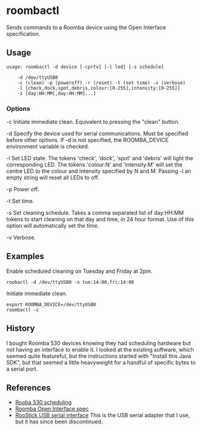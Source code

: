 # roombactl

Sends commands to a Roomba device using the Open Interface specification.

## Usage

    usage: roombactl -d device [-cprtv] [-l led] [-s schedule]

    	-d /dev/ttyUSB0
    	-c (clean) -p (poweroff) -r (reset) -t (set time) -v (verbose)
    	-l [check,dock,spot,debris,colour:[0-255],intensity:[0-255]]
    	-s [day:HH:MM[,day:HH:MM]...]

### Options

-c Initiate immediate clean.  Equivalent to pressing the "clean" button.

-d Specify the device used for serial communications.  Must be specified before
   other options.  If -d is not specified, the ROOMBA_DEVICE environment
   variable is checked.

-l Set LED state.  The tokens 'check', 'dock', 'spot' and 'debris' will light
   the corresponding LED.  The tokens 'colour:N' and 'intensity:M' will set
   the centre LED to the colour and intensity specified by N and M.  Passing
   -l an empty string will reset all LEDs to off.

-p Power off.

-t Set time.

-s Set cleaning schedule.  Takes a comma separated list of day:HH:MM tokens
   to start cleaning on that day and time, in 24 hour format.  Use of this
   option will automatically set the time.

-v Verbose.

## Examples

Enable scheduled cleaning on Tuesday and Friday at 2pm.

    roobactl -d /dev/ttyUSB0 -s tue:14:00,fri:14:00

Initiate immediate clean.

    export ROOMBA_DEVICE=/dev/ttyUSB0
    roombactl -c

## History

I bought Roomba 530 devices knowing they had scheduling hardware but not
having an interface to enable it.  I looked at the existing software,
which seemed quite featureful, but the instructions started with "Install
this Java SDK", but that seemed a little heavyweight for a handful of
specific bytes to a serial port.

## References

 * [Rooba 530 scheduling](http://www.robotreviews.com/chat/viewtopic.php?t=9235)
 * [Roomba Open Interface spec](http://www.irobot.lv/uploaded_files/File/iRobot_Roomba_500_Open_Interface_Spec.pdf)
 * [RooStick USB serial interface](
    https://www.sparkfun.com/products/retired/670) This is the USB serial
    adapter that I use, but it has since been discontinued.
